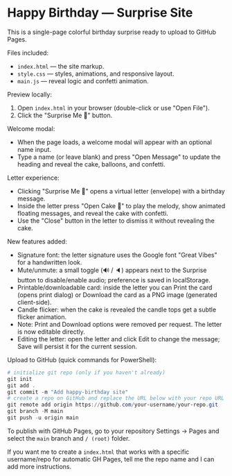 # Happy Birthday — Surprise Site

This is a single-page colorful birthday surprise ready to upload to GitHub Pages.

Files included:
- `index.html` — the site markup.
- `style.css` — styles, animations, and responsive layout.
- `main.js` — reveal logic and confetti animation.

Preview locally:
1. Open `index.html` in your browser (double-click or use "Open File").
2. Click the "Surprise Me 🎂" button.

Welcome modal:
- When the page loads, a welcome modal will appear with an optional name input.
- Type a name (or leave blank) and press "Open Message" to update the heading and reveal the cake, balloons, and confetti.

Letter experience:
- Clicking "Surprise Me 🎂" opens a virtual letter (envelope) with a birthday message.
- Inside the letter press "Open Cake 🎂" to play the melody, show animated floating messages, and reveal the cake with confetti.
- Use the "Close" button in the letter to dismiss it without revealing the cake.

New features added:
- Signature font: the letter signature uses the Google font "Great Vibes" for a handwritten look.
- Mute/unmute: a small toggle (🔊 / 🔈) appears next to the Surprise button to disable/enable audio; preference is saved in localStorage.
- Printable/downloadable card: inside the letter you can Print the card (opens print dialog) or Download the card as a PNG image (generated client-side).
- Candle flicker: when the cake is revealed the candle tops get a subtle flicker animation.
 - Note: Print and Download options were removed per request. The letter is now editable directly.
 - Editing the letter: open the letter and click Edit to change the message; Save will persist it for the current session.

Upload to GitHub (quick commands for PowerShell):
```powershell
# initialize git repo (only if you haven't already)
git init
git add .
git commit -m "Add happy-birthday site"
# create a repo on GitHub and replace the URL below with your repo URL
git remote add origin https://github.com/your-username/your-repo.git
git branch -M main
git push -u origin main
```

To publish with GitHub Pages, go to your repository Settings → Pages and select the `main` branch and `/ (root)` folder.

If you want me to create a `index.html` that works with a specific username/repo for automatic GH Pages, tell me the repo name and I can add more instructions.
